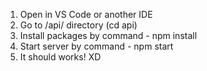 1. Open in VS Code or another IDE
2. Go to /api/ directory (cd api)
3. Install packages by command - npm install
4. Start server by command - npm start
5. It should works! XD
